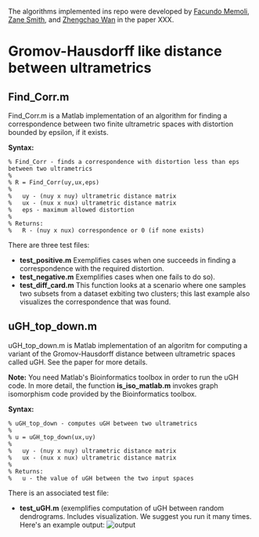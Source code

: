 The algorithms implemented ins repo were developed by [Facundo Memoli](https://people.math.osu.edu/memolitechera.1/), [Zane Smith](https://github.com/Zane3G), and [Zhengchao Wan](https://math.osu.edu/people/wan.252-0) in the paper XXX.

# Gromov-Hausdorff like distance between ultrametrics
## Find_Corr.m
Find_Corr.m is a Matlab implementation of an algorithm for finding a correspondence between two finite ultrametric spaces with distortion bounded by epsilon, if it exists.

**Syntax:**
```
% Find_Corr - finds a correspondence with distortion less than eps between two ultrametrics
%
% R = Find_Corr(uy,ux,eps)
%
%	uy - (nuy x nuy) ultrametric distance matrix
%	ux - (nux x nux) ultrametric distance matrix
%	eps - maximum allowed distortion
%
% Returns:
%	R - (nuy x nux) correspondence or 0 (if none exists)
```
There are three test files: 
- **test_positive.m** Exemplifies cases when one succeeds in finding a correspondence with the required distortion. 
- **test_negative.m** Exemplifies cases when one fails to do so). 
- **test_diff_card.m** This function looks at a scenario where one samples two subsets from a dataset exbiting two clusters; 
this last example also visualizes the correspondence that was found.

## uGH_top_down.m
uGH_top_down.m is Matlab implementation of an algoritm for computing a variant of the Gromov-Hausdorff distance between ultrametric spaces called uGH. See the paper for more details. 

**Note:** You need Matlab's Bioinformatics toolbox in order to run the uGH code. In more detail, the function **is_iso_matlab.m** invokes graph isomorphism code provided by the Bioinformatics toolbox. 

**Syntax:**
```
% uGH_top_down - computes uGH between two ultrametrics
%
% u = uGH_top_down(ux,uy)
%
%	uy - (nuy x nuy) ultrametric distance matrix
%	ux - (nux x nux) ultrametric distance matrix
%	
% Returns:
%	u - the value of uGH between the two input spaces
```
There is an associated test file:
- **test_uGH.m** (exemplifies computation of uGH between random dendrograms. Includes visualization. We suggest you run it many times. Here's an example output:
![output](https://github.com/ndag/ultrametrics/blob/master/dendros.png)
